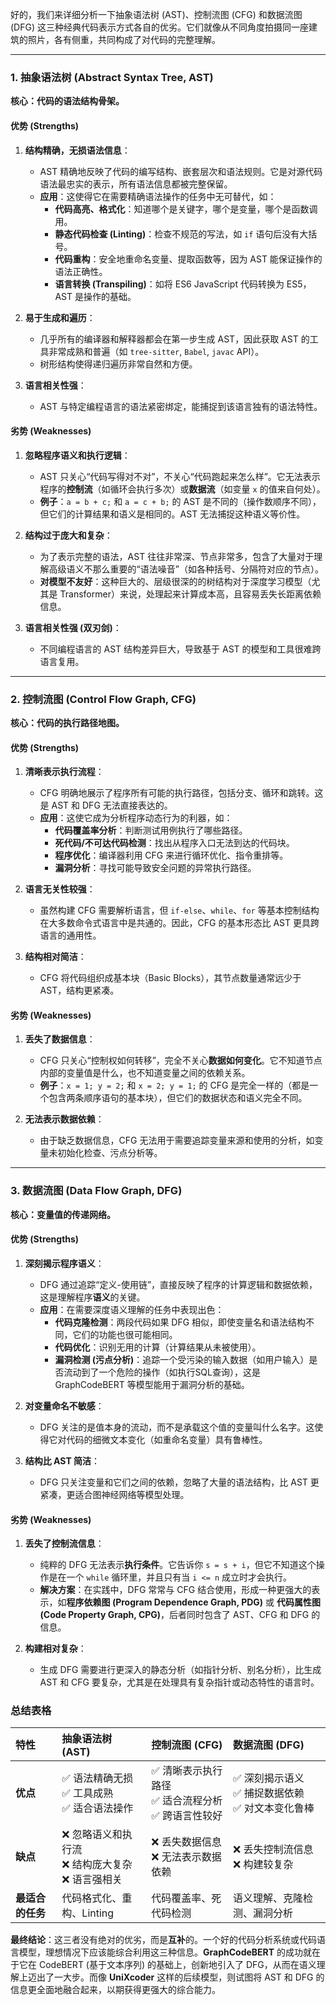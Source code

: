 好的，我们来详细分析一下抽象语法树 (AST)、控制流图 (CFG) 和数据流图 (DFG) 这三种经典代码表示方式各自的优劣。它们就像从不同角度拍摄同一座建筑的照片，各有侧重，共同构成了对代码的完整理解。

---

### 1. 抽象语法树 (Abstract Syntax Tree, AST)

**核心：代码的语法结构骨架。**

#### 优势 (Strengths)

1.  **结构精确，无损语法信息**：
    *   AST 精确地反映了代码的编写结构、嵌套层次和语法规则。它是对源代码语法最忠实的表示，所有语法信息都被完整保留。
    *   **应用**：这使得它在需要精确语法操作的任务中无可替代，如：
        *   **代码高亮、格式化**：知道哪个是关键字，哪个是变量，哪个是函数调用。
        *   **静态代码检查 (Linting)**：检查不规范的写法，如 `if` 语句后没有大括号。
        *   **代码重构**：安全地重命名变量、提取函数等，因为 AST 能保证操作的语法正确性。
        *   **语言转换 (Transpiling)**：如将 ES6 JavaScript 代码转换为 ES5，AST 是操作的基础。

2.  **易于生成和遍历**：
    *   几乎所有的编译器和解释器都会在第一步生成 AST，因此获取 AST 的工具非常成熟和普遍（如 `tree-sitter`, `Babel`, `javac` API）。
    *   树形结构使得递归遍历非常自然和方便。

3.  **语言相关性强**：
    *   AST 与特定编程语言的语法紧密绑定，能捕捉到该语言独有的语法特性。

#### 劣势 (Weaknesses)

1.  **忽略程序语义和执行逻辑**：
    *   AST 只关心“代码写得对不对”，不关心“代码跑起来怎么样”。它无法表示程序的**控制流**（如循环会执行多次）或**数据流**（如变量 `x` 的值来自何处）。
    *   **例子**：`a = b + c;` 和 `a = c + b;` 的 AST 是不同的（操作数顺序不同），但它们的计算结果和语义是相同的。AST 无法捕捉这种语义等价性。

2.  **结构过于庞大和复杂**：
    *   为了表示完整的语法，AST 往往非常深、节点非常多，包含了大量对于理解高级语义不那么重要的“语法噪音”（如各种括号、分隔符对应的节点）。
    *   **对模型不友好**：这种巨大的、层级很深的的树结构对于深度学习模型（尤其是 Transformer）来说，处理起来计算成本高，且容易丢失长距离依赖信息。

3.  **语言相关性强 (双刃剑)**：
    *   不同编程语言的 AST 结构差异巨大，导致基于 AST 的模型和工具很难跨语言复用。

---

### 2. 控制流图 (Control Flow Graph, CFG)

**核心：代码的执行路径地图。**

#### 优势 (Strengths)

1.  **清晰表示执行流程**：
    *   CFG 明确地展示了程序所有可能的执行路径，包括分支、循环和跳转。这是 AST 和 DFG 无法直接表达的。
    *   **应用**：这使它成为分析程序动态行为的利器，如：
        *   **代码覆盖率分析**：判断测试用例执行了哪些路径。
        *   **死代码/不可达代码检测**：找出从程序入口无法到达的代码块。
        *   **程序优化**：编译器利用 CFG 来进行循环优化、指令重排等。
        *   **漏洞分析**：寻找可能导致安全问题的异常执行路径。

2.  **语言无关性较强**：
    *   虽然构建 CFG 需要解析语言，但 `if-else`、`while`、`for` 等基本控制结构在大多数命令式语言中是共通的。因此，CFG 的基本形态比 AST 更具跨语言的通用性。

3.  **结构相对简洁**：
    *   CFG 将代码组织成基本块（Basic Blocks），其节点数量通常远少于 AST，结构更紧凑。

#### 劣势 (Weaknesses)

1.  **丢失了数据信息**：
    *   CFG 只关心“控制权如何转移”，完全不关心**数据如何变化**。它不知道节点内部的变量值是什么，也不知道变量之间的依赖关系。
    *   **例子**：`x = 1; y = 2;` 和 `x = 2; y = 1;` 的 CFG 是完全一样的（都是一个包含两条顺序语句的基本块），但它们的数据状态和语义完全不同。

2.  **无法表示数据依赖**：
    *   由于缺乏数据信息，CFG 无法用于需要追踪变量来源和使用的分析，如变量未初始化检查、污点分析等。

---

### 3. 数据流图 (Data Flow Graph, DFG)

**核心：变量值的传递网络。**

#### 优势 (Strengths)

1.  **深刻揭示程序语义**：
    *   DFG 通过追踪“定义-使用链”，直接反映了程序的计算逻辑和数据依赖，这是理解程序**语义**的关键。
    *   **应用**：在需要深度语义理解的任务中表现出色：
        *   **代码克隆检测**：两段代码如果 DFG 相似，即使变量名和语法结构不同，它们的功能也很可能相同。
        *   **代码优化**：识别无用的计算（计算结果从未被使用）。
        *   **漏洞检测 (污点分析)**：追踪一个受污染的输入数据（如用户输入）是否流动到了一个危险的操作（如执行SQL查询），这是 GraphCodeBERT 等模型能用于漏洞分析的基础。

2.  **对变量命名不敏感**：
    *   DFG 关注的是值本身的流动，而不是承载这个值的变量叫什么名字。这使得它对代码的细微文本变化（如重命名变量）具有鲁棒性。

3.  **结构比 AST 简洁**：
    *   DFG 只关注变量和它们之间的依赖，忽略了大量的语法结构，比 AST 更紧凑，更适合图神经网络等模型处理。

#### 劣势 (Weaknesses)

1.  **丢失了控制流信息**：
    *   纯粹的 DFG 无法表示**执行条件**。它告诉你 `s = s + i`，但它不知道这个操作是在一个 `while` 循环里，并且只有当 `i <= n` 成立时才会执行。
    *   **解决方案**：在实践中，DFG 常常与 CFG 结合使用，形成一种更强大的表示，如**程序依赖图 (Program Dependence Graph, PDG)** 或 **代码属性图 (Code Property Graph, CPG)**，后者同时包含了 AST、CFG 和 DFG 的信息。

2.  **构建相对复杂**：
    *   生成 DFG 需要进行更深入的静态分析（如指针分析、别名分析），比生成 AST 和 CFG 要复杂，尤其是在处理具有复杂指针或动态特性的语言时。

### **总结表格**

| 特性 | 抽象语法树 (AST) | 控制流图 (CFG) | 数据流图 (DFG) |
| :--- | :--- | :--- | :--- |
| **优点** | ✅ 语法精确无损<br>✅ 工具成熟<br>✅ 适合语法操作 | ✅ 清晰表示执行路径<br>✅ 适合流程分析<br>✅ 跨语言性较好 | ✅ 深刻揭示语义<br>✅ 捕捉数据依赖<br>✅ 对文本变化鲁棒 |
| **缺点** | ❌ 忽略语义和执行流<br>❌ 结构庞大复杂<br>❌ 语言强相关 | ❌ 丢失数据信息<br>❌ 无法表示数据依赖 | ❌ 丢失控制流信息<br>❌ 构建较复杂 |
| **最适合的任务** | 代码格式化、重构、Linting | 代码覆盖率、死代码检测 | 语义理解、克隆检测、漏洞分析 |

**最终结论**：这三者没有绝对的优劣，而是**互补**的。一个好的代码分析系统或代码语言模型，理想情况下应该能综合利用这三种信息。**GraphCodeBERT** 的成功就在于它在 CodeBERT (基于文本序列) 的基础上，创新地引入了 DFG，从而在语义理解上迈出了一大步。而像 **UniXcoder** 这样的后续模型，则试图将 AST 和 DFG 的信息更全面地融合起来，以期获得更强大的综合能力。
